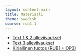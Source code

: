 ```yaml
---
layout: content-main
title: Materiaali
theme: swedish
course: rub1.1
---
```


- [Text 1 & 2 alleviivaukset](/media/rub1/text1_2_alleviivaukset.pdf)
- [Text 3 alleviivaukset](/media/rub1/text3_alleviivaukset.pdf)
- [Kirjallinen tuotos (RUB1 + OP3)](/media/rub1/kirjallinen-tuotos_ohjeet.pdf)
